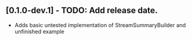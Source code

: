 ## [0.1.0-dev.1] - TODO: Add release date.

* Adds basic untested implementation of StreamSummaryBuilder and unfinished example
